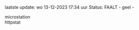 laatste update: 
wo 13-12-2023 17:34   uur 
Status: FAALT - geel - 
<div class="service Y">microstation</div><div class="service Y">httpstat</div>